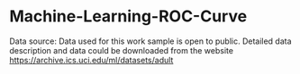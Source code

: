 # Machine-Learning-ROC-Curve
Data source: Data used for this work sample is open to public. Detailed data description and data could be downloaded from the website https://archive.ics.uci.edu/ml/datasets/adult
